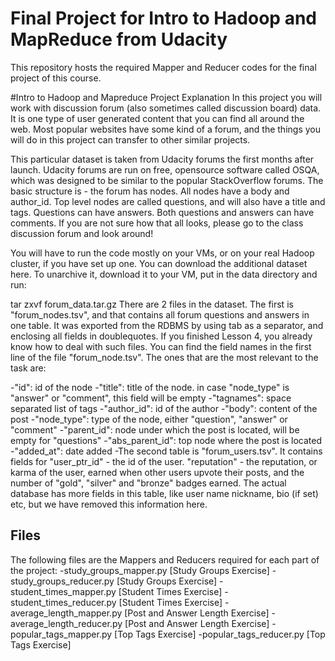 Final Project for Intro to Hadoop and MapReduce from Udacity
==========================================
This repository hosts the required Mapper and Reducer codes for the final project of this course.

#Intro to Hadoop and Mapreduce Project Explanation
In this project you will work with discussion forum (also sometimes called discussion board) data. It is one type of user generated content that you can find all around the web. Most popular websites have some kind of a forum, and the things you will do in this project can transfer to other similar projects.

This particular dataset is taken from Udacity forums the first months after launch. Udacity forums are run on free, opensource software called OSQA, which was designed to be similar to the popular StackOverflow forums. The basic structure is - the forum has nodes. All nodes have a body and author_id. Top level nodes are called questions, and will also have a title and tags. Questions can have answers. Both questions and answers can have comments. If you are not sure how that all looks, please go to the class discussion forum and look around!

You will have to run the code mostly on your VMs, or on your real Hadoop cluster, if you have set up one. You can download the additional dataset here. To unarchive it, download it to your VM, put in the data directory and run:

tar zxvf forum_data.tar.gz
There are 2 files in the dataset. The first is "forum_nodes.tsv", and that contains all forum questions and answers in one table. It was exported from the RDBMS by using tab as a separator, and enclosing all fields in doublequotes. If you finished Lesson 4, you already know how to deal with such files. You can find the field names in the first line of the file "forum_node.tsv". The ones that are the most relevant to the task are:

-"id": id of the node
-"title": title of the node. in case "node_type" is "answer" or "comment", this field will be empty
-"tagnames": space separated list of tags
-"author_id": id of the author
-"body": content of the post
-"node_type": type of the node, either "question", "answer" or "comment"
-"parent_id": node under which the post is located, will be empty for "questions"
-"abs_parent_id": top node where the post is located
-"added_at": date added
-The second table is "forum_users.tsv". It contains fields for "user_ptr_id" - the id of the user. "reputation" - the reputation, or karma of the user, earned when other users upvote their posts, and the number of "gold", "silver" and "bronze" badges earned. The actual database has more fields in this table, like user name nickname, bio (if set) etc, but we have removed this information here.
 
## Files
The following files are the Mappers and Reducers required for each part of the project:
-study_groups_mapper.py       [Study Groups Exercise]
-study_groups_reducer.py       [Study Groups Exercise]
-student_times_mapper.py      [Student Times Exercise]
-student_times_reducer.py      [Student Times Exercise]
-average_length_mapper.py      [Post and Answer Length Exercise]
-average_length_reducer.py      [Post and Answer Length Exercise]
-popular_tags_mapper.py        [Top Tags Exercise]
-popular_tags_reducer.py        [Top Tags Exercise]
